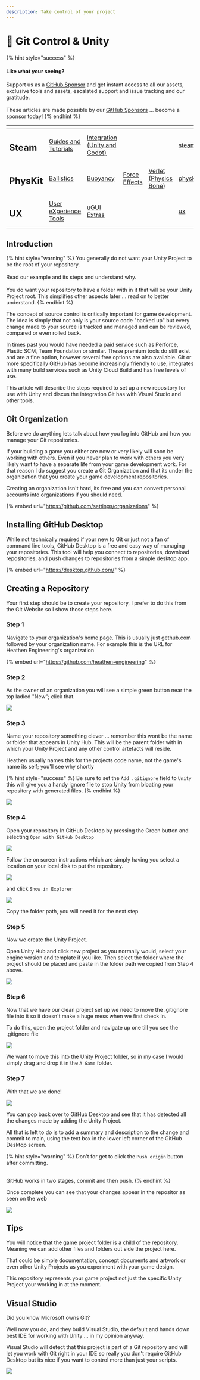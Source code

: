 ```yaml
---
description: Take control of your project
---
```


# 🛂 Git Control & Unity

{% hint style="success" %}
#### Like what your seeing?

Support us as a [GitHub Sponsor](../../../become-a-sponsor/) and get instant access to all our assets, exclusive tools and assets, escalated support and issue tracking and our gratitude.\
\
These articles are made possible by our [GitHub Sponsors](../../../become-a-sponsor/) ... become a sponsor today!
{% endhint %}

<table data-view="cards"><thead><tr><th></th><th></th><th></th><th></th><th></th><th data-hidden data-card-target data-type="content-ref"></th><th data-hidden data-card-cover data-type="files"></th></tr></thead><tbody><tr><td><h2>Steam</h2></td><td><a href="../../steam/">Guides and Tutorials</a></td><td><a href="../../../assets/steamworks/">Integration (Unity and Godot)</a></td><td></td><td></td><td><a href="../../steam/">steam</a></td><td><a href="../../../.gitbook/assets/Steamworks_Cover.jpg">Steamworks_Cover.jpg</a></td></tr><tr><td><h2>PhysKit</h2></td><td><a href="../../../assets/physkit/learning/sample-scenes/fantasy-style-ballistic-simulation.md">Ballistics</a></td><td><a href="../../../assets/physkit/learning/sample-scenes/1-buoyancy-example.md">Buoyancy</a></td><td><a href="../../../assets/physkit/learning/sample-scenes/1-force-effect-fields.md">Force Effects</a></td><td><a href="../../../assets/physkit/learning/sample-scenes/2-verlet-spring-skinned-mesh.md">Verlet (Physics Bone)</a></td><td><a href="../../../assets/physkit/">physkit</a></td><td><a href="../../../.gitbook/assets/PhysKit Card.png">PhysKit Card.png</a></td></tr><tr><td><h2>UX</h2></td><td><a href="../../../assets/ux/learning/core-concepts/">User eXperience Tools</a></td><td><a href="../../../assets/ux/learning/ugui-extras/">uGUI Extras</a></td><td></td><td></td><td><a href="../../../assets/ux/">ux</a></td><td><a href="../../../.gitbook/assets/Splash Screen (1).png">Splash Screen (1).png</a></td></tr></tbody></table>

## Introduction

{% hint style="warning" %}
You generally do not want your Unity Project to be the root of your repository.\
\
Read our example and its steps and understand why.\
\
You do want your repository to have a folder with in it that will be your Unity Project root. This simplifies other aspects later ... read on to better understand.
{% endhint %}

The concept of source control is critically important for game development. The idea is simply that not only is your source code "backed up" but every change made to your source is tracked and managed and can be reviewed, compared or even rolled back.

In times past you would have needed a paid service such as Perforce, Plastic SCM, Team Foundation or similar. These premium tools do still exist and are a fine option, however several free options are also available. Git or more specifically GitHub has become increasingly friendly to use, integrates with many build services such as Unity Cloud Build and has free levels of use.

This article will describe the steps required to set up a new repository for use with Unity and discus the integration Git has with Visual Studio and other tools.

## Git Organization

Before we do anything lets talk about how you log into GitHub and how you manage your Git repositories.

If your building a game you either are now or very likely will soon be working with others. Even if you never plan to work with others you very likely want to have a separate life from your game development work. For that reason I do suggest you create a Git Organization and that its under the organization that you create your game development repositories.

Creating an organization isn't hard, its free and you can convert personal accounts into organizations if you should need.

{% embed url="https://github.com/settings/organizations" %}

## Installing GitHub Desktop

While not technically required if your new to Git or just not a fan of command line tools, GitHub Desktop is a free and easy way of managing your repositories. This tool will help you connect to repositories, download repositories, and push changes to repositories from a simple desktop app.

{% embed url="https://desktop.github.com/" %}

## Creating a Repository

Your first step should be to create your repository, I prefer to do this from the Git Website so I show those steps here.

### Step 1&#x20;

Navigate to your organization's home page. This is usually just gethub.com followed by your organization name. For example this is the URL for Heathen Engineering's organization

{% embed url="https://github.com/heathen-engineering" %}

### Step 2

As the owner of an organization you will see a simple green button near the top ladled "New"; click that.

![](<../../../.gitbook/assets/image (183).png>)

### Step 3

Name your repository something clever ... remember this wont be the name or folder that appears in Unity Hub. This will be the parent folder with in which your Unity Project and any other control artefacts will reside.

Heathen usually names this for the projects code name, not the game's name its self; you'll see why shortly

{% hint style="success" %}
Be sure to set the `Add .gitignore` field to `Unity` this will give you a handy ignore file to stop Unity from bloating your repository with generated files.
{% endhint %}

![](<../../../.gitbook/assets/image (158).png>)

### Step 4

Open your repository In GitHub Desktop by pressing the Green button and selecting `Open with GitHub Desktop`

![](<../../../.gitbook/assets/image (170).png>)

Follow the on screen instructions which are simply having you select a location on your local disk to put the repository.

![](<../../../.gitbook/assets/image (159).png>)

and click `Show in Explorer`

![](<../../../.gitbook/assets/image (171) (1).png>)

Copy the folder path, you will need it for the next step

### Step 5

Now we create the Unity Project.&#x20;

Open Unity Hub and click new project as you normally would, select your engine version and template if you like. Then select the folder where the project should be placed and paste in the folder path we copied from Step 4 above.

![](<../../../.gitbook/assets/image (182).png>)

### Step 6

Now that we have our clean project set up we need to move the .gitignore file into it so it doesn't make a huge mess when we first check in.

To do this, open the project folder and navigate up one till you see the .gitignore file

![](<../../../.gitbook/assets/image (167).png>)

We want to move this into the Unity Project folder, so in my case I would simply drag and drop it in the `A Game` folder.

### Step 7

With that we are done!

![](<../../../.gitbook/assets/image (180).png>)

You can pop back over to GitHub Desktop and see that it has detected all the changes made by adding the Unity Project.

All that is left to do is to add a summary and description to the change and commit to main, using the text box in the lower left corner of the GitHub Desktop screen.

{% hint style="warning" %}
Don't for get to click the `Push origin` button after committing.

\
GitHub works in two stages, commit and then push.
{% endhint %}

Once complete you can see that your changes appear in the repositor as seen on the web

![](<../../../.gitbook/assets/image (184).png>)

## Tips

You will notice that the game project folder is a child of the repository. Meaning we can add other files and folders out side the project here.

That could be simple documentation, concept documents and artwork or even other Unity Projects as you experiment with your game design.

This repository represents your game project not just the specific Unity Project your working in at the moment.

## Visual Studio

Did you know Microsoft owns Git?

Well now you do, and they build Visual Studio, the default and hands down best IDE for working with Unity ... in my opinion anyway.

Visual Studio will detect that this project is part of a Git repository and will let you work with Git right in your IDE so really you don't require GitHub Desktop but its nice if you want to control more than just your scripts.

![](<../../../.gitbook/assets/image (168).png>)

